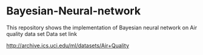 # Bayesian-Neural-network
This repository shows the implementation of Bayesian neural network on Air quality data set 
Data set link 

http://archive.ics.uci.edu/ml/datasets/Air+Quality

